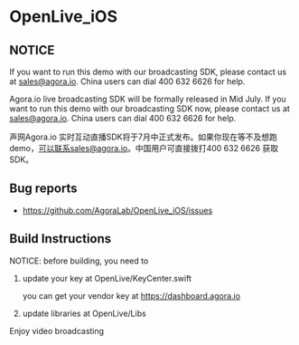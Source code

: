 # OpenLive_iOS

## NOTICE

If you want to run this demo with our broadcasting SDK, please contact us at sales@agora.io. China users can dial 400 632 6626 for help.

Agora.io live broadcasting SDK will be formally released in Mid July. If you want to run this demo with our broadcasting SDK now, please contact us at sales@agora.io. China users can dial 400 632 6626 for help.

声网Agora.io 实时互动直播SDK将于7月中正式发布。如果你现在等不及想跑demo，可以联系sales@agora.io。中国用户可直接拨打400 632 6626 获取SDK。


## Bug reports

* https://github.com/AgoraLab/OpenLive_iOS/issues


## Build Instructions

NOTICE: before building, you need to


1. update your key at OpenLive/KeyCenter.swift

	you can get your vendor key at https://dashboard.agora.io


2. update libraries at OpenLive/Libs


Enjoy video broadcasting
